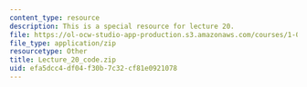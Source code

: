 ```yaml
---
content_type: resource
description: This is a special resource for lecture 20.
file: https://ol-ocw-studio-app-production.s3.amazonaws.com/courses/1-00-introduction-to-computers-and-engineering-problem-solving-spring-2012/efa5dcc4df04f30b7c32cf81e0921078_Lecture_20_code.zip
file_type: application/zip
resourcetype: Other
title: Lecture_20_code.zip
uid: efa5dcc4-df04-f30b-7c32-cf81e0921078
---
```

